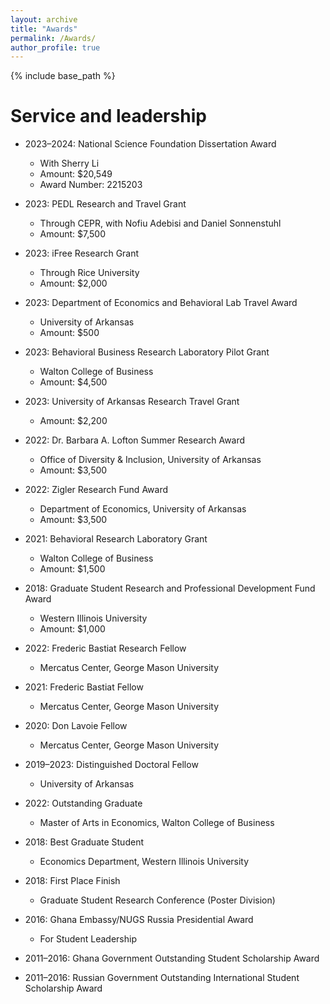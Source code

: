 ```yaml
---
layout: archive
title: "Awards"
permalink: /Awards/
author_profile: true
---
```


{% include base_path %}

Service and leadership
======
* 2023–2024: National Science Foundation Dissertation Award  
  * With Sherry Li  
  * Amount: $20,549  
  * Award Number: 2215203

* 2023: PEDL Research and Travel Grant  
  * Through CEPR, with Nofiu Adebisi and Daniel Sonnenstuhl  
  * Amount: $7,500

* 2023: iFree Research Grant  
  * Through Rice University  
  * Amount: $2,000

* 2023: Department of Economics and Behavioral Lab Travel Award  
  * University of Arkansas  
  * Amount: $500

* 2023: Behavioral Business Research Laboratory Pilot Grant  
  * Walton College of Business  
  * Amount: $4,500

* 2023: University of Arkansas Research Travel Grant  
  * Amount: $2,200

* 2022: Dr. Barbara A. Lofton Summer Research Award  
  * Office of Diversity & Inclusion, University of Arkansas  
  * Amount: $3,500

* 2022: Zigler Research Fund Award  
  * Department of Economics, University of Arkansas  
  * Amount: $3,500

* 2021: Behavioral Research Laboratory Grant  
  * Walton College of Business  
  * Amount: $1,500

* 2018: Graduate Student Research and Professional Development Fund Award  
  * Western Illinois University  
  * Amount: $1,000

* 2022: Frederic Bastiat Research Fellow  
  * Mercatus Center, George Mason University

* 2021: Frederic Bastiat Fellow  
  * Mercatus Center, George Mason University

* 2020: Don Lavoie Fellow  
  * Mercatus Center, George Mason University

* 2019–2023: Distinguished Doctoral Fellow  
  * University of Arkansas

* 2022: Outstanding Graduate  
  * Master of Arts in Economics, Walton College of Business

* 2018: Best Graduate Student  
  * Economics Department, Western Illinois University

* 2018: First Place Finish  
  * Graduate Student Research Conference (Poster Division)

* 2016: Ghana Embassy/NUGS Russia Presidential Award  
  * For Student Leadership

* 2011–2016: Ghana Government Outstanding Student Scholarship Award

* 2011–2016: Russian Government Outstanding International Student Scholarship Award
